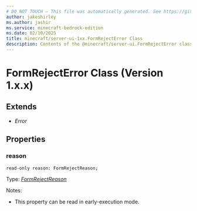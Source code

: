 ```yaml
---
# DO NOT TOUCH — This file was automatically generated. See https://github.com/mojang/minecraftapidocsgenerator to modify descriptions, examples, etc.
author: jakeshirley
ms.author: jashir
ms.service: minecraft-bedrock-edition
ms.date: 02/10/2025
title: minecraft/server-ui-1xx.FormRejectError Class
description: Contents of the @minecraft/server-ui.FormRejectError class (Version 1.x.x).
---
```

# FormRejectError Class (Version 1.x.x)

## Extends
- *Error*

## Properties

### **reason**
`read-only reason: FormRejectReason;`

Type: [*FormRejectReason*](FormRejectReason.md)

Notes:
  - This property can be read in early-execution mode.
